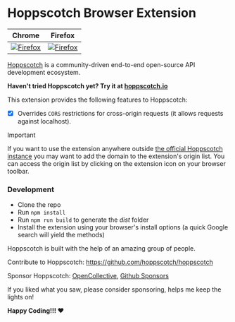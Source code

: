 # Hoppscotch Browser Extension

| Chrome | Firefox |
|---|---|
| <a href="https://chrome.google.com/webstore/detail/hoppscotch-browser-extens/amknoiejhlmhancpahfcfcfhllgkpbld"><picture><source media="(prefers-color-scheme: dark)" srcset="https://gist.githubusercontent.com/liyasthomas/f65059863bfd701559aebe3257ec9cc8/raw/54d5c1457fd54f15f968b39bdf2aba1c4f8b452b/chrome-badge-dark.svg"><source media="(prefers-color-scheme: light)" srcset="https://gist.githubusercontent.com/liyasthomas/f65059863bfd701559aebe3257ec9cc8/raw/54d5c1457fd54f15f968b39bdf2aba1c4f8b452b/chrome-badge-light.svg"><img alt="Firefox" src="https://gist.githubusercontent.com/liyasthomas/f65059863bfd701559aebe3257ec9cc8/raw/54d5c1457fd54f15f968b39bdf2aba1c4f8b452b/chrome-badge-light.svg"></picture></a> | <a href="https://addons.mozilla.org/en-US/firefox/addon/hoppscotch/"><picture><source media="(prefers-color-scheme: dark)" srcset="https://gist.githubusercontent.com/liyasthomas/f65059863bfd701559aebe3257ec9cc8/raw/54d5c1457fd54f15f968b39bdf2aba1c4f8b452b/firefox-badge-dark.svg"><source media="(prefers-color-scheme: light)" srcset="https://gist.githubusercontent.com/liyasthomas/f65059863bfd701559aebe3257ec9cc8/raw/54d5c1457fd54f15f968b39bdf2aba1c4f8b452b/firefox-badge-light.svg"><img alt="Firefox" src="https://gist.githubusercontent.com/liyasthomas/f65059863bfd701559aebe3257ec9cc8/raw/54d5c1457fd54f15f968b39bdf2aba1c4f8b452b/firefox-badge-light.svg"></picture></a> |

[Hoppscotch](https://github.com/hoppscotch/hoppscotch) is a community-driven end-to-end open-source API development ecosystem.

**Haven't tried Hoppscotch yet? Try it at [hoppscotch.io](https://hoppscotch.io)**

This extension provides the following features to Hoppscotch:

- [x] Overrides `CORS` restrictions for cross-origin requests (it allows requests against localhost).

> [!IMPORTANT]  
> If you want to use the extension anywhere outside [the official Hoppscotch instance](https://hoppscotch.io) you may want to add the domain to the extension's origin list. You can access the origin list by clicking on the extension icon on your browser toolbar.

### Development

- Clone the repo
- Run `npm install`
- Run `npm run build` to generate the *dist* folder
- Install the extension using your browser's install options (a quick Google search will yield the methods)

Hoppscotch is built with the help of an amazing group of people.

Contribute to Hoppscotch: <a href="https://github.com/hoppscotch/hoppscotch">https://github.com/hoppscotch/hoppscotch</a>

Sponsor Hoppscotch: [OpenCollective](https://opencollective.com/hoppscotch), [Github Sponsors](https://github.com/sponsors/hoppscotch)

If you liked what you saw, please consider sponsoring, helps me keep the lights on!

**Happy Coding!!! ❤️**
